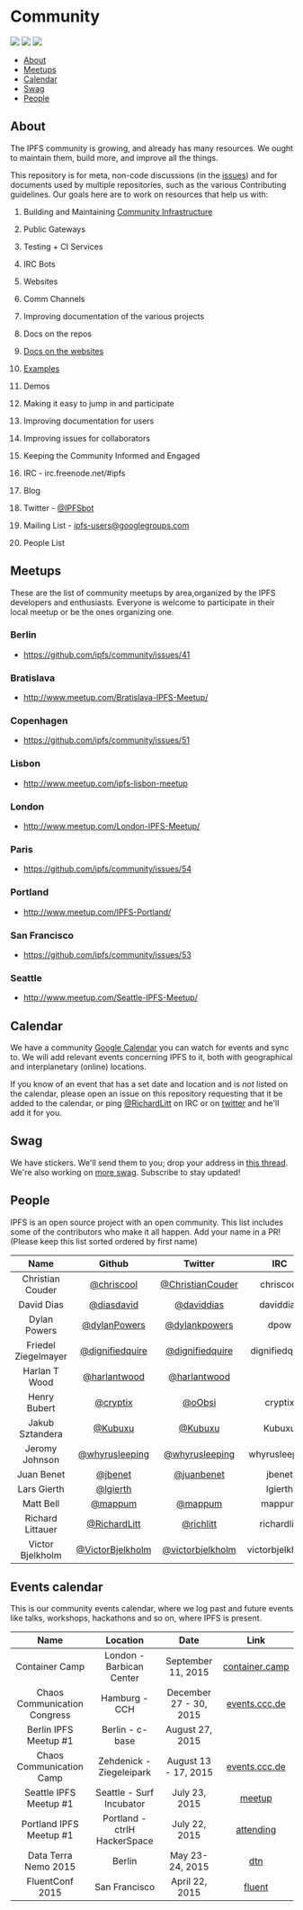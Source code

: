 # Community

[![](https://img.shields.io/badge/made%20by-Protocol%20Labs-blue.svg?style=flat-square)](http://ipn.io)
[![](https://img.shields.io/badge/project-IPFS-blue.svg?style=flat-square)](http://ipfs.io/)
[![](https://img.shields.io/badge/freenode-%23ipfs-blue.svg?style=flat-square)](http://webchat.freenode.net/?channels=%23ipfs)

- [About](#about)
- [Meetups](#meetups)
- [Calendar](#calendar)
- [Swag](#swag)
- [People](#people)

## About

The IPFS community is growing, and already has many resources. We ought to maintain them, build more, and improve all the things.

This repository is for meta, non-code discussions (in the [issues](issues)) and for documents used by multiple repositories, such as the various Contributing guidelines. Our goals here are to work on resources that help us with:

1. Building and Maintaining
  [Community Infrastructure](https://github.com/ipfs/infrastructure)
  1. Public Gateways
  2. Testing + CI Services
  3. IRC Bots
  4. Websites
  5. Comm Channels

2. Improving documentation of the various projects
  1. Docs on the repos
  2. [Docs on the websites](http://ipfs.io/docs)
  3. [Examples](http://ipfs.io/docs/examples)
  4. Demos

3. Making it easy to jump in and participate
  1. Improving documentation for users
  2. Improving issues for collaborators

4. Keeping the Community Informed and Engaged
  1. IRC - irc.freenode.net/#ipfs
  2. Blog
  3. Twitter - [@IPFSbot](https://twitter.com/IPFSbot)
  4. Mailing List - [ipfs-users@googlegroups.com](https://groups.google.com/forum/#!forum/ipfs-users)
  5. People List

## Meetups

These are the list of community meetups by area,organized by the IPFS developers and enthusiasts. Everyone is welcome to participate in their local meetup or be the ones organizing one.

### Berlin
  - https://github.com/ipfs/community/issues/41
  
### Bratislava
  - http://www.meetup.com/Bratislava-IPFS-Meetup/

### Copenhagen
  - https://github.com/ipfs/community/issues/51

### Lisbon
  - http://www.meetup.com/ipfs-lisbon-meetup

### London
  - http://www.meetup.com/London-IPFS-Meetup/

### Paris
  - https://github.com/ipfs/community/issues/54

### Portland
  - http://www.meetup.com/IPFS-Portland/

### San Francisco
  - https://github.com/ipfs/community/issues/53

### Seattle
  - http://www.meetup.com/Seattle-IPFS-Meetup/

## Calendar

We have a community [Google Calendar](https://www.google.com/calendar/embed?src=ipfs.io_eal36ugu5e75s207gfjcu0ae84%40group.calendar.google.com&ctz=America/New_York) you can watch for events and sync to. We will add relevant events concerning IPFS to it, both with geographical and interplanetary (online) locations.

If you know of an event that has a set date and location and is _not_ listed on the calendar, please open an issue on this repository requesting that it be added to the calendar, or ping [@RichardLitt](https://github.com/RichardLitt) on IRC or on [twitter](https://twitter.com/richlitt) and he'll add it for you.

## Swag

We have stickers. We'll send them to you; drop your address in [this thread](https://github.com/ipfs/community/issues/50). We're also working on [more swag](https://github.com/ipfs/community/issues/11). Subscribe to stay updated!

## People

IPFS is an open source project with an open community. This list includes
some of the contributors who make it all happen. Add your name in a PR!
(Please keep this list sorted ordered by first name)

Name | Github | Twitter | IRC
:--: | :----: | :-: | :-----:
Christian Couder | [@chriscool](//github.com/chriscool) | [@ChristianCouder](https://twitter.com/ChristianCouder) | chriscool
David Dias | [@diasdavid](//github.com/diasdavid) | [@daviddias](//twitter.com/daviddias) | daviddias
Dylan Powers | [@dylanPowers](https://github.com/dylanPowers) | [@dylankpowers](https://twitter.com/dylankpowers) | dpow
Friedel Ziegelmayer | [@dignifiedquire](//github.com/Dignifiedquire) | [@dignifiedquire](//twitter.com/dignifiedquire) | dignifiedquire
Harlan T Wood | [@harlantwood](//github.com/harlantwood) | [@harlantwood](//twitter.com/harlantwood) |
Henry Bubert | [@cryptix](//github.com/cryptix) | [@oObsi](//twitter.com/oObsi) | cryptix
Jakub Sztandera | [@Kubuxu](//github.com/kubuxu/) | [@Kubuxu](//twitter.com/Kubuxu) | Kubuxu
Jeromy Johnson | [@whyrusleeping](//github.com/whyrusleeping) | [@whyrusleeping](//twitter.com/whyrusleeping) | whyrusleeping
Juan Benet | [@jbenet](//github.com/jbenet) | [@juanbenet](//twitter.com/juanbenet) | jbenet
Lars Gierth | [@lgierth](//github.com/lgierth) |  | lgierth
Matt Bell | [@mappum](//github.com/mappum) | [@mappum](//twitter.com/mappum) | mappum
Richard Littauer | [@RichardLitt](//github.com/RichardLitt) | [@richlitt](//twitter.com/richlitt) | richardlitt
Victor Bjelkholm | [@VictorBjelkholm](//github.com/VictorBjelkholm) | [@victorbjelkholm](//twitter.com/victorbjelkholm) | victorbjelkholm

## Events calendar

This is our community events calendar, where we log past and future events like talks, workshops, hackathons and so on, where IPFS is present.

Name                        | Location                      | Date                   | Link
:-------------------------: | :---------------------------: | :--------------------: | :-------:
Container Camp              | London - Barbican Center      | September 11, 2015     | [container.camp](https://container.camp/)
Chaos Communication Congress| Hamburg - CCH                 | December 27 - 30, 2015 | [events.ccc.de](https://events.ccc.de/congress/2015/wiki/Main_Page)
Berlin IPFS Meetup #1       | Berlin - c-base               | August 27, 2015        |
Chaos Communication Camp    | Zehdenick - Ziegeleipark      | August 13 - 17, 2015   | [events.ccc.de](https://events.ccc.de/camp/2015/wiki/Main_Page)
Seattle IPFS Meetup #1      | Seattle - Surf Incubator      | July 23, 2015          | [meetup](http://www.meetup.com/Seattle-IPFS-Meetup/events/224077819/)
Portland IPFS Meetup #1     | Portland - ctrlH HackerSpace  | July 22, 2015          | [attending](http://attending.io/events/ipfs-portland-meetup-the-permanent-distributed-web)
Data Terra Nemo 2015        | Berlin                        | May 23-24, 2015        | [dtn](http://dtn.is/)
FluentConf 2015             | San Francisco                 | April 22, 2015         | [fluent](http://fluentconf.com/javascript-html-2015/public/schedule/detail/43686)
